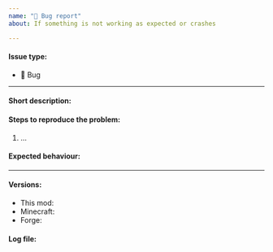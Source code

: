 ```yaml
---
name: "🐛 Bug report"
about: If something is not working as expected or crashes

---
```


<!--Thanks in advance for this issue, you're awesome! Please fill in the following template and make sure your title clear and concisely summarizes the issue.-->

#### Issue type:

- :bug: Bug

____

#### Short description:

<!--A clear and concise description of what the bug is.-->

#### Steps to reproduce the problem:

<!--Make sure that the steps are simple, and can be easily and fully followed by other people-->

1. ...

#### Expected behaviour:

<!--A clear and concise description of what you expected to happen.-->

____

#### Versions:

<!--Exact versions of the following mods, not just *latest*.-->

- This mod: 
- Minecraft: 
- Forge: 

#### Log file:

<!--Always required for crashes. For other bugs, we might ask for it.-->
<!--Don't paste contents here directly, but use something like http://pastebin.com/-->
